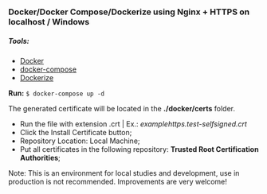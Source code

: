 ### Docker/Docker Compose/Dockerize using Nginx + HTTPS on localhost / Windows

##### Tools:
- [Docker](https://www.docker.com/)
- [docker-compose](https://docs.docker.com/compose/)
- [Dockerize](https://github.com/jwilder/dockerize)


**Run:** `$ docker-compose up -d`

The generated certificate will be located in the **./docker/certs** folder.
- Run the file with extension .crt | Ex.: *examplehttps.test-selfsigned.crt*
- Click the Install Certificate button;
- Repository Location: Local Machine;
- Put all certificates in the following repository: **Trusted Root Certification Authorities**;


Note: This is an environment for local studies and development, use in production is not recommended. Improvements are very welcome!
